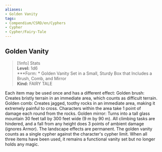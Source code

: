 ```yaml
---
aliases:
- Golden Vanity
tags:
- Compendium/CSRD/en/Cyphers
- Cypher
- Cypher/Fairy-Tale
---
```


  
## Golden Vanity  
>[!info] Stats  
> **Level:** 1d6  
> ***Form: * Golden Vanity Set in a Small, Sturdy Box that Includes a Brush, Comb, and Mirror  
> **Kind:** FAIRY TALE
  
Each item may be used once and has a different effect: Golden brush: Creates bristly terrain in an immediate area, which counts as difficult terrain. Golden comb: Creates jagged, toothy rocks in an immediate area, making it extremely painful to cross. Characters within the area take 1 point of damage each round from the rocks. Golden mirror: Turns into a tall glass mountain 30 feet tall by 300 feet wide (9 m by 90 m). All climbing tasks are hindered, and a fall from any height does 3 points of ambient damage (ignores Armor). The landscape effects are permanent. The golden vanity counts as a single cypher against the character's cypher limit. When all three items have been used, it remains a functional vanity set but no longer holds any magic.